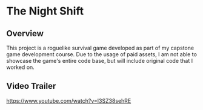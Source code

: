 # The Night Shift

## Overview
This project is a roguelike survival game developed as part of my capstone game development course.
Due to the usage of paid assets, I am not able to showcase the game's entire code base, but will include original code that I worked on.

## Video Trailer
https://www.youtube.com/watch?v=I3SZ38sehRE

